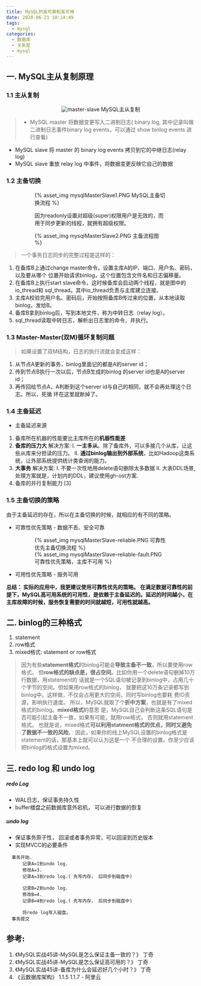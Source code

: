 ```yaml
---
title: MySQL的高可靠和高可用
date: 2020-06-21 18:14:49
tags:
  - mysql
categories: 
  - 数据库
  - 关系型 
  - mysql
---
```



<p></p>
<!-- more -->


## 一. MySQL主从复制原理

### 1.1  主从复制
<div style="text-align: center;">

![master-slave](https://user-images.githubusercontent.com/5608425/66110430-58be6180-e5f9-11e9-9272-da2f69e51b1c.jpg)
MySQL主从复制
</div>

> + MySQL master 将数据变更写入二进制日志( binary log, 其中记录叫做二进制日志事件binary log events，可以通过 show binlog events 进行查看)
+ MySQL slave 将 master 的 binary log events 拷贝到它的中继日志(relay log)
+ MySQL slave 重放 relay log 中事件，将数据变更反映它自己的数据

### 1.2 主备切换
<div style="width:70%;margin:auto">
{% asset_img  mysqlMasterSlave1.PNG  MySQL主备切换流程 %}

因为readonly设置对超级(super)权限用户是无效的，而用于同步更新的线程，就拥有超级权限。
</div>

<div style="width:70%;margin:auto">
{% asset_img  mysqlMasterSlave2.PNG  主备流程图 %}
</div>

> 一个事务日志同步的完整过程是这样的：
1. 在备库B上通过change master命令，设置主库A的IP、端口、用户名、密码，以及要从哪个
位置开始请求binlog，这个位置包含文件名和日志偏移量。
2. 在备库B上执行start slave命令，这时候备库会启动两个线程，就是图中的io_thread和
sql_thread。其中io_thread负责与主库建立连接。
3. 主库A校验完用户名、密码后，开始按照备库B传过来的位置，从本地读取binlog，发给B。
4. 备库B拿到binlog后，写到本地文件，称为中转日志（relay log）。
5. sql_thread读取中转日志，解析出日志里的命令，并执行。

### 1.3  Master-Master(双M)循环复制问题 
> 如果设置了双M结构，日志的执行流就会变成这样：
1. 从节点A更新的事务，binlog里面记的都是A的server id；
2. 传到节点B执行一次以后，节点B生成的binlog 的server id也是A的server id；
3. 再传回给节点A，A判断到这个server id与自己的相同，就不会再处理这个日志。所以，死循
环在这里就断掉了。

### 1.4 主备延迟
+ 主备延迟来源
1. 备库所在机器的性能要比主库所在的**机器性能差**
2. **备库的压力大**
解决方案: 
I. **一主多从**。除了备库外，可以多接几个从库，让这些从库来分担读的压力。
II. **通过binlog输出到外部系统**，比如Hadoop这类系统，让外部系统提供统计类查询的能力。
3. **大事务**
解决方案:
I. 不要一次性地用delete语句删除太多数据
II. 大表DDL场景, 处理方案就是，计划内的DDL，建议使用gh-ost方案.
4. 备库的并行复制能力 [3]


### 1.5 主备切换的策略

由于主备延迟的存在，所以在主备切换的时候，就相应的有不同的策略。

+ 可靠性优先策略 - 数据不丢、安全可靠

<div style="width:70%;margin:auto">
{% asset_img  mysqlMasterSlave-reliable.PNG  可靠性优先主备切换流程 %}
</div>

<div style="width:70%;margin:auto">
{% asset_img  mysqlMasterSlave-reliable-fault.PNG  可靠性优先策略，主库不可用 %}
</div>

+ 可用性优先策略 - 服务可用

**总结：
实际的应用中，我更建议使用可靠性优先的策略。
在满足数据可靠性的前提下，MySQL高可用系统的可用性，是依赖于主备延迟的。延迟的时间越小，在主库故障的时候，服务恢复需要的时间就越短，可用性就越高。**

## 二. binlog的三种格式
1. statement
2. row格式
3. mixed格式: statement or row格式

> 因为有些**statement格式**的binlog可能会**导致主备不一致**，所以要使用row格式。
但**row格式的缺点是，很占空间**。比如你用一个delete语句删掉10万行数据，用statement的
话就是一个SQL语句被记录到binlog中，占用几十个字节的空间。但如果用row格式的binlog，
就要把这10万条记录都写到binlog中。这样做，不仅会占用更大的空间，同时写binlog也要耗
费IO资源，影响执行速度。
所以，MySQL就取了个**折中方案**，也就是有了mixed格式的binlog。**mixed格式**的意思
是，MySQL自己会判断这条SQL语句是否可能引起主备不一致，如果有可能，就用row格式，
否则就用statement格式。
也就是说，mixed格式**可以利用statment格式的优点，同时又避免了数据不一致的风险**。
因此，如果你的线上MySQL设置的binlog格式是statement的话，那基本上就可以认为这是一个
不合理的设置。你至少应该把binlog的格式设置为mixed。


## 三. redo log 和 undo log

##### redo Log 
+ WAL日志，保证事务持久性
+ buffer楼盘之前数据库意外宕机， 可以进行数据的恢复

##### undo log
+ 保证事务原子性， 回滚或者事务异常，可以回滚到历史版本
+ 实现MVCC的必要条件

```
  事务开始.
      记录A=1到undo log.
      修改A=3.
      记录A=3到redo log.( 先写内存， 后同步到磁盘中)

      记录B=2到undo log.
      修改B=4.
      记录B=4到redo log.( 先写内存， 后同步到磁盘中)

      将redo log写入磁盘。
  事务提交
```


## 参考:
1. 《MySQL实战45讲-MySQL是怎么保证主备一致的？》   丁奇
2. 《MySQL实战45讲-MySQL是怎么保证高可用的？》  丁奇
3. 《MySQL实战45讲-备库为什么会延迟好几个小时？》  丁奇
4. 《云数据库架构》 1.1.5  1.1.7 - 阿里云